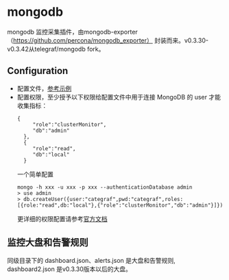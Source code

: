 # mongodb

mongodb 监控采集插件，由mongodb-exporter（https://github.com/percona/mongodb_exporter） 封装而来。v0.3.30-v0.3.42从telegraf/mongodb fork。

## Configuration


    
- 配置文件，[参考示例](../../conf/input.mongodb/mongodb.toml)
- 配置权限，至少授予以下权限给配置文件中用于连接 MongoDB 的 user 才能收集指标：
    ```
    {
         "role":"clusterMonitor",
         "db":"admin"
      },
      {
         "role":"read",
         "db":"local"
      }

    ```
  一个简单配置
    ```
    mongo -h xxx -u xxx -p xxx --authenticationDatabase admin
    > use admin
    > db.createUser({user:"categraf",pwd:"categraf",roles: [{role:"read",db:"local"},{"role":"clusterMonitor","db":"admin"}]})
    ```
    更详细的权限配置请参考[官方文档](https://www.mongodb.com/docs/manual/reference/built-in-roles/#mongodb-authrole-clusterMonitor)

## 监控大盘和告警规则

同级目录下的 dashboard.json、alerts.json 是大盘和告警规则, dashboard2.json 是v0.3.30版本以后的大盘。
